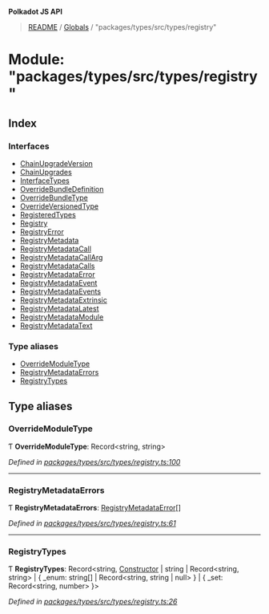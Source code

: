 **Polkadot JS API**

> [README](../README.md) / [Globals](../globals.md) / "packages/types/src/types/registry"

# Module: "packages/types/src/types/registry"

## Index

### Interfaces

* [ChainUpgradeVersion](../interfaces/_packages_types_src_types_registry_.chainupgradeversion.md)
* [ChainUpgrades](../interfaces/_packages_types_src_types_registry_.chainupgrades.md)
* [InterfaceTypes](../interfaces/_packages_types_src_types_registry_.interfacetypes.md)
* [OverrideBundleDefinition](../interfaces/_packages_types_src_types_registry_.overridebundledefinition.md)
* [OverrideBundleType](../interfaces/_packages_types_src_types_registry_.overridebundletype.md)
* [OverrideVersionedType](../interfaces/_packages_types_src_types_registry_.overrideversionedtype.md)
* [RegisteredTypes](../interfaces/_packages_types_src_types_registry_.registeredtypes.md)
* [Registry](../interfaces/_packages_types_src_types_registry_.registry.md)
* [RegistryError](../interfaces/_packages_types_src_types_registry_.registryerror.md)
* [RegistryMetadata](../interfaces/_packages_types_src_types_registry_.registrymetadata.md)
* [RegistryMetadataCall](../interfaces/_packages_types_src_types_registry_.registrymetadatacall.md)
* [RegistryMetadataCallArg](../interfaces/_packages_types_src_types_registry_.registrymetadatacallarg.md)
* [RegistryMetadataCalls](../interfaces/_packages_types_src_types_registry_.registrymetadatacalls.md)
* [RegistryMetadataError](../interfaces/_packages_types_src_types_registry_.registrymetadataerror.md)
* [RegistryMetadataEvent](../interfaces/_packages_types_src_types_registry_.registrymetadataevent.md)
* [RegistryMetadataEvents](../interfaces/_packages_types_src_types_registry_.registrymetadataevents.md)
* [RegistryMetadataExtrinsic](../interfaces/_packages_types_src_types_registry_.registrymetadataextrinsic.md)
* [RegistryMetadataLatest](../interfaces/_packages_types_src_types_registry_.registrymetadatalatest.md)
* [RegistryMetadataModule](../interfaces/_packages_types_src_types_registry_.registrymetadatamodule.md)
* [RegistryMetadataText](../interfaces/_packages_types_src_types_registry_.registrymetadatatext.md)

### Type aliases

* [OverrideModuleType](_packages_types_src_types_registry_.md#overridemoduletype)
* [RegistryMetadataErrors](_packages_types_src_types_registry_.md#registrymetadataerrors)
* [RegistryTypes](_packages_types_src_types_registry_.md#registrytypes)

## Type aliases

### OverrideModuleType

Ƭ  **OverrideModuleType**: Record\<string, string>

*Defined in [packages/types/src/types/registry.ts:100](https://github.com/polkadot-js/api/blob/c27e41be3/packages/types/src/types/registry.ts#L100)*

___

### RegistryMetadataErrors

Ƭ  **RegistryMetadataErrors**: [RegistryMetadataError](../interfaces/_packages_types_src_types_registry_.registrymetadataerror.md)[]

*Defined in [packages/types/src/types/registry.ts:61](https://github.com/polkadot-js/api/blob/c27e41be3/packages/types/src/types/registry.ts#L61)*

___

### RegistryTypes

Ƭ  **RegistryTypes**: Record\<string, [Constructor](../interfaces/_packages_types_src_types_codec_.constructor.md) \| string \| Record\<string, string> \| { _enum: string[] \| Record\<string, string \| null>  } \| { _set: Record\<string, number>  }>

*Defined in [packages/types/src/types/registry.ts:26](https://github.com/polkadot-js/api/blob/c27e41be3/packages/types/src/types/registry.ts#L26)*
